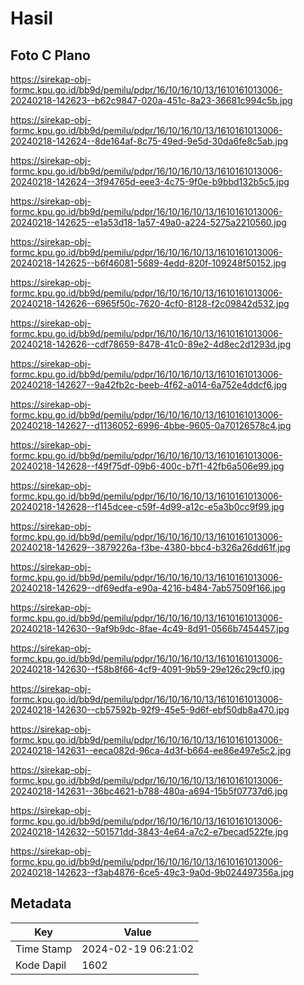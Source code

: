 # Hasil

## Foto C Plano

https://sirekap-obj-formc.kpu.go.id/bb9d/pemilu/pdpr/16/10/16/10/13/1610161013006-20240218-142623--b62c9847-020a-451c-8a23-36681c994c5b.jpg

https://sirekap-obj-formc.kpu.go.id/bb9d/pemilu/pdpr/16/10/16/10/13/1610161013006-20240218-142624--8de164af-8c75-49ed-9e5d-30da6fe8c5ab.jpg

https://sirekap-obj-formc.kpu.go.id/bb9d/pemilu/pdpr/16/10/16/10/13/1610161013006-20240218-142624--3f94765d-eee3-4c75-9f0e-b9bbd132b5c5.jpg

https://sirekap-obj-formc.kpu.go.id/bb9d/pemilu/pdpr/16/10/16/10/13/1610161013006-20240218-142625--e1a53d18-1a57-49a0-a224-5275a2210560.jpg

https://sirekap-obj-formc.kpu.go.id/bb9d/pemilu/pdpr/16/10/16/10/13/1610161013006-20240218-142625--b6f46081-5689-4edd-820f-109248f50152.jpg

https://sirekap-obj-formc.kpu.go.id/bb9d/pemilu/pdpr/16/10/16/10/13/1610161013006-20240218-142626--6965f50c-7620-4cf0-8128-f2c09842d532.jpg

https://sirekap-obj-formc.kpu.go.id/bb9d/pemilu/pdpr/16/10/16/10/13/1610161013006-20240218-142626--cdf78659-8478-41c0-89e2-4d8ec2d1293d.jpg

https://sirekap-obj-formc.kpu.go.id/bb9d/pemilu/pdpr/16/10/16/10/13/1610161013006-20240218-142627--9a42fb2c-beeb-4f62-a014-6a752e4ddcf6.jpg

https://sirekap-obj-formc.kpu.go.id/bb9d/pemilu/pdpr/16/10/16/10/13/1610161013006-20240218-142627--d1136052-6996-4bbe-9605-0a70126578c4.jpg

https://sirekap-obj-formc.kpu.go.id/bb9d/pemilu/pdpr/16/10/16/10/13/1610161013006-20240218-142628--f49f75df-09b6-400c-b7f1-42fb6a506e99.jpg

https://sirekap-obj-formc.kpu.go.id/bb9d/pemilu/pdpr/16/10/16/10/13/1610161013006-20240218-142628--f145dcee-c59f-4d99-a12c-e5a3b0cc9f99.jpg

https://sirekap-obj-formc.kpu.go.id/bb9d/pemilu/pdpr/16/10/16/10/13/1610161013006-20240218-142629--3879226a-f3be-4380-bbc4-b326a26dd61f.jpg

https://sirekap-obj-formc.kpu.go.id/bb9d/pemilu/pdpr/16/10/16/10/13/1610161013006-20240218-142629--df69edfa-e90a-4216-b484-7ab57509f166.jpg

https://sirekap-obj-formc.kpu.go.id/bb9d/pemilu/pdpr/16/10/16/10/13/1610161013006-20240218-142630--9af9b9dc-8fae-4c49-8d91-0566b7454457.jpg

https://sirekap-obj-formc.kpu.go.id/bb9d/pemilu/pdpr/16/10/16/10/13/1610161013006-20240218-142630--f58b8f66-4cf9-4091-9b59-29e126c29cf0.jpg

https://sirekap-obj-formc.kpu.go.id/bb9d/pemilu/pdpr/16/10/16/10/13/1610161013006-20240218-142630--cb57592b-92f9-45e5-9d6f-ebf50db8a470.jpg

https://sirekap-obj-formc.kpu.go.id/bb9d/pemilu/pdpr/16/10/16/10/13/1610161013006-20240218-142631--eeca082d-96ca-4d3f-b664-ee86e497e5c2.jpg

https://sirekap-obj-formc.kpu.go.id/bb9d/pemilu/pdpr/16/10/16/10/13/1610161013006-20240218-142631--36bc4621-b788-480a-a694-15b5f07737d6.jpg

https://sirekap-obj-formc.kpu.go.id/bb9d/pemilu/pdpr/16/10/16/10/13/1610161013006-20240218-142632--501571dd-3843-4e64-a7c2-e7becad522fe.jpg

https://sirekap-obj-formc.kpu.go.id/bb9d/pemilu/pdpr/16/10/16/10/13/1610161013006-20240218-142623--f3ab4876-6ce5-49c3-9a0d-9b024497356a.jpg


## Metadata

| Key        | Value               |
| ---------- | ------------------- |
| Time Stamp | 2024-02-19 06:21:02 |
| Kode Dapil | 1602                |



